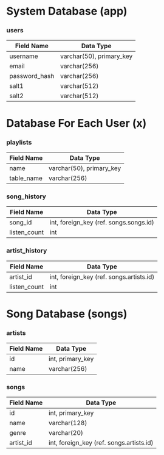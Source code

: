 # System Database (app)

### users

| Field Name    | Data Type                |
|---------------|--------------------------|
| username      | varchar(50), primary_key |
| email         | varchar(256)             |
| password_hash | varchar(256)             |
| salt1         | varchar(512)             |
| salt2         | varchar(512)             |

# Database For Each User (x)

### playlists

| Field Name | Data Type                |
|------------|--------------------------|
| name       | varchar(50), primary_key |
| table_name | varchar(256)             |


### song_history

| Field Name   | Data Type                              |
|--------------|----------------------------------------|
| song_id      | int, foreign_key (ref. songs.songs.id) |
| listen_count | int                                    |

### artist_history

| Field Name   | Data Type                                |
|--------------|------------------------------------------|
| artist_id    | int, foreign_key (ref. songs.artists.id) |
| listen_count | int                                      |

# Song Database (songs)

### artists

| Field Name | Data Type        |
|------------|------------------|
| id         | int, primary_key |
| name       | varchar(256)     |

### songs

| Field Name | Data Type                                |
|------------|------------------------------------------|
| id         | int, primary_key                         |
| name       | varchar(128)                             |
| genre      | varchar(20)                              |
| artist_id  | int, foreign_key (ref. songs.artists.id) |

